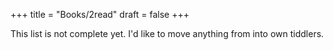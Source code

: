 +++
title = "Books/2read"
draft = false
+++

This list is not complete yet. I'd like to move anything from into own tiddlers.
